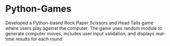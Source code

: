 # Python-Games
Developed a Python-based Rock Paper Scissors and Head Tails game where users play against the computer. The game uses random module to generate computer moves, includes user input validation, and displays real-time results for each round
